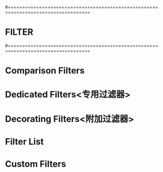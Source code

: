 #===================================================================================
# FILTER
#===================================================================================

# Comparison Filters

# Dedicated Filters<专用过滤器>

# Decorating Filters<附加过滤器>

# Filter List

# Custom Filters